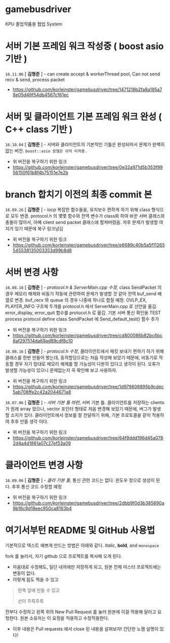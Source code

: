 # gamebusdriver
KPU 
졸업작품용 협업 System


서버 기본 프레임 워크 작성중 ( boost asio 기반 )
===============
`16.11.06` [ **김형준** ] - can create accept & workerThread pool,
Can not send recv & send, process packet
* https://github.com/korleinster/gamebusdriver/tree/1471218b2fa8a195a78e05d49f54db4567c161ec

서버 및 클라이언트 기본 프레임 워크 완성 ( C++ class 기반 )
===============
`16.10.04` [ **김형준** ] - 서버와 클라이언트의 기본적인 기틀은 완성되어서 문제가 완벽히 없는 버전. `boost::asio 모델은 아직 미적용.`
* 위 버전을 복구하기 위한 링크
* https://github.com/korleinster/gamebusdriver/tree/0e32a971d5b353f9956150f61b8f4b75151e7e2b

branch 합치기 이전의 최종 commit 본
===============
`16.09.26` [ **김형준** ] - iocp 복잡한 함수들을, 유지보수 편하게 하기 위해 class 형식으로 모두 변경. protocol.h 의 몇몇 함수와 전역 변수가 class화 하여 바꾼 서버 클래스와 충돌이 많아서, 아예 client send packet 클래스에 합쳐버렸음. 차후 문제가 발생할 여지가 있기 때문에 북구 링크남김
* 위 버전을 복구하기 위한 링크
* https://github.com/korleinster/gamebusdriver/tree/e6689c40b5a5f11265545538135003353d99b8d8

서버 변경 사항
===============
`16.08.18` [ **김형준** ] - *protocol.h & ServerMain.cpp 수정*, class SendPacket 의 경우 메모리 해제와 비동기 작동에 관련하여 문제가 발생할 것 같아 전역 buf_send 배열로 변경.
buf_recv 와 queue 의 경우 나중에 하나로 합칠 예정.
OVLP_EX, PLAYER_INFO 구조체 두개를 protocol.h 에서 ServerMain.cpp 로 선언을 옮김.
error_display, error_quit 함수를 protocol.h 로 옮김.
기본 서버 통신 확인용 TEST process protocol define
class SendPacket 에 Send_default_test() 함수 추가
* 위 버전을 복구하기 위한 링크
* https://github.com/korleinster/gamebusdriver/tree/cd800086b82bc6bc8af297514da69ad89cdf8c10

`16.08.16` [ **김형준** ] - *protocol.h 수정*, 클라이언트에서 패킷 보내기 편하기 하기 위해 클래스를 한번 만들어 봤는데, 동적할당으로는 처음 작성해 보았기 때문에, 비동기로 작동할 경우 자기 맘대로 메모리 해제를 할 가능성이 다분히 있다고 생각이 된다.
오류가 발생할 가능성이 있으니 문제없는지 꼭 확인해 보고 사용하자.
* 위 버전을 복구하기 위한 링크
* https://github.com/korleinster/gamebusdriver/tree/1d979606895b9cdec5ab708ffe2c42a2044671a8

`16.07.06` [ **김형준** ] - *서버 기본 틀 마련*, 서버 기본 틀. 클라이언트를 저장하는 clients 가 원래 array 었으나, vector 포인터 형태로 처음 변경해 보았기 때문에, 버그가 발생할 소지가 있다.	클라이언트에서 정보를 잘 전달하기 위해, 기본 프로토콜을 같이 적용하여 추후 만들 생각 이다.
* 위 버전을 복구하기 위한 링크
* https://github.com/korleinster/gamebusdriver/tree/64f9ddd196d45a0782d4a4d1861a07c27ef53a09	

클라이언트 변경 사항
===============
`16.09.06` [ **김형준** ] - *클라 기본 틀*, 통신 관련 코드는 없다. 윈도우 창으로 생성이 된다. 추후 통신 코드 수정할 예정
* 위 버전을 복구하기 위한 링크
* https://github.com/korleinster/gamebusdriver/tree/2dbb9f0d3b385690a9b16c9d18eec950ca8163b4


여기서부턴 README 및 GitHub 사용법
================================
기본적으로 텍스트 예쁘게 만드는 방법은 아래와 같다.
*Italic*, **bold**, and  `monospace`

fork 를 눌러서, 자기 github 으로 프로젝트를 복사해 오게 된다.
  * 마음대로 수정해도, 일단 내꺼에만 저장하게 되고, 원본 전체 마스터 프로젝트에는 변동이 없다.
  * 이렇게 점도 찍을 수 있고

> 왼쪽 앞에 만들 수 있고
>
> 선이 주륵주륵

전부다 수정하고 왼쪽 위의 New Pull Request 를 눌러 원본에 이걸 적용해 달라고 요청한다.
원본 소유자는 이 요청을 적용하고 수정적용한다.

* 이후 내용은 Pull requests 에서 close 된 내용을 살펴보자! 간단한 노잼 설명이 있다!
